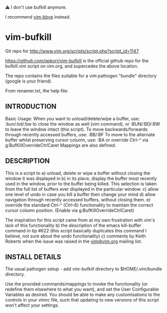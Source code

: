 :warning: I don't use bufkill anymore.

I recommend [vim-bbye](https://github.com/moll/vim-bbye) instead.

# vim-bufkill
Git repo for http://www.vim.org/scripts/script.php?script_id=1147

https://github.com/qpkorr/vim-bufkill is the official github repo for the bufkill.vim 
script on vim.org, and supercedes the above location.

The repo contains the files suitable for a vim pathogen "bundle" directory (google is your friend).

From renamer.txt, the help file:
## INTRODUCTION
Basic Usage:
When you want to unload/delete/wipe a buffer, use:
  :bun/:bd/:bw to close the window as well (vim command), or
  :BUN/:BD/:BW to leave the window intact (this script).
To move backwards/forwards through recently accessed buffers, use:
  :BB/:BF
To move to the alternate buffer whilst preserving cursor column, use:
  :BA
or override Ctrl-^ via g:BufKillOverrideCtrlCaret
Mappings are also defined.

## DESCRIPTION
This is a script to
a) unload, delete or wipe a buffer without closing the window it was displayed in
b) in its place, display the buffer most recently used in the window, prior
   to the buffer being killed.  This selection is taken from the full list of
   buffers ever displayed in the particular window.
c) allow one level of undo in case you kill a buffer then change your mind
d) allow navigation through recently accessed buffers, without closing them.
e) override the standard Ctrl-^ (Ctrl-6) functionality to maintain the
   correct cursor column position. (Enable via g:BufKillOverrideCtrlCaret)

The inspiration for this script came from
a) my own frustration with vim's lack of this functionality
b) the description of the emacs kill-buffer command in tip #622
   (this script basically duplicates this command I believe,
   not sure about the undo functionality)
c) comments by Keith Roberts when the issue was raised in the
   vim@vim.org mailing list.

## INSTALL DETAILS
The usual pathogen setup - add vim-bufkill directory to $HOME/.vim/bundle
directory.

Use the provided commands/mappings to invoke the functionality
(or redefine them elsewhere to what you want), and set the
User Configurable Variables as desired.  You should be able to make
any customisations to the controls in your vimrc file, such that
updating to new versions of this script won't affect your settings.
